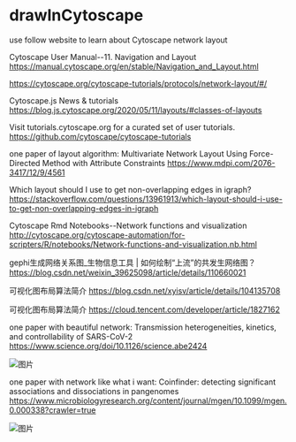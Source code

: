 # drawInCytoscape

use follow website to learn about Cytoscape network layout

 Cytoscape User Manual--11. Navigation and Layout https://manual.cytoscape.org/en/stable/Navigation_and_Layout.html
 
 https://cytoscape.org/cytoscape-tutorials/protocols/network-layout/#/
 
  Cytoscape.js News & tutorials https://blog.js.cytoscape.org/2020/05/11/layouts/#classes-of-layouts
  
  Visit tutorials.cytoscape.org for a curated set of user tutorials. https://github.com/cytoscape/cytoscape-tutorials
  
  one paper of layout algorithm: Multivariate Network Layout Using Force-Directed Method with Attribute Constraints https://www.mdpi.com/2076-3417/12/9/4561
  
  Which layout should I use to get non-overlapping edges in igraph? https://stackoverflow.com/questions/13961913/which-layout-should-i-use-to-get-non-overlapping-edges-in-igraph
  
 Cytoscape Rmd Notebooks--Network functions and visualization http://cytoscape.org/cytoscape-automation/for-scripters/R/notebooks/Network-functions-and-visualization.nb.html
 
 gephi生成网络关系图_生物信息工具 | 如何绘制“上流”的共发生网络图？https://blog.csdn.net/weixin_39625098/article/details/110660021
 
 可视化图布局算法简介 https://blog.csdn.net/xyisv/article/details/104135708
 
可视化图布局算法简介 https://cloud.tencent.com/developer/article/1827162

one paper with beautiful network: Transmission heterogeneities, kinetics, and controllability of SARS-CoV-2 https://www.science.org/doi/10.1126/science.abe2424

![图片](https://www.science.org/cms/10.1126/science.abe2424/asset/eda71869-b5a6-40ec-9a30-ea4d3a3f4420/assets/graphic/371_abe2424_f1.jpeg)

one paper with network like what i want: Coinfinder: detecting significant associations and dissociations in pangenomes https://www.microbiologyresearch.org/content/journal/mgen/10.1099/mgen.0.000338?crawler=true

![图片](https://www.microbiologyresearch.org/docserver/ahah/fulltext/mgen/6/3/mgen000338-f1_thmb.gif)
